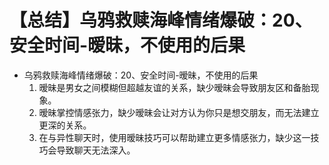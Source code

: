 # 【总结】乌鸦救赎海峰情绪爆破：20、安全时间-暧昧，不使用的后果

-   乌鸦救赎海峰情绪爆破：20、安全时间-暧昧，不使用的后果
    1.  暧昧是男女之间模糊但超越友谊的关系，缺少暧昧会导致朋友区和备胎现象。
    2.  暧昧掌控情感张力，缺少暧昧会让对方认为你只是想交朋友，而无法建立更深的关系。
    3.  在与异性聊天时，使用暧昧技巧可以帮助建立更多情感张力，缺少这一技巧会导致聊天无法深入。